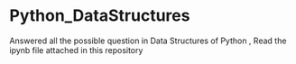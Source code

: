 # Python_DataStructures
Answered all the possible question in Data Structures of Python , 
Read the ipynb file attached in this repository
